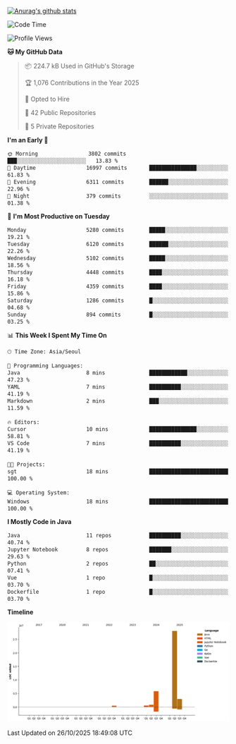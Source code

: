 [![Anurag's github stats](https://github-readme-stats.vercel.app/api?username=hajubal)](https://github.com/anuraghazra/github-readme-stats)

<!--START_SECTION:waka-->
![Code Time](http://img.shields.io/badge/Code%20Time-797%20hrs%2018%20mins-blue)

![Profile Views](http://img.shields.io/badge/Profile%20Views-0-blue)

**🐱 My GitHub Data** 

> 📦 224.7 kB Used in GitHub's Storage 
 > 
> 🏆 1,076 Contributions in the Year 2025
 > 
> 💼 Opted to Hire
 > 
> 📜 42 Public Repositories 
 > 
> 🔑 5 Private Repositories 
 > 
**I'm an Early 🐤** 

```text
🌞 Morning                3802 commits        ███░░░░░░░░░░░░░░░░░░░░░░   13.83 % 
🌆 Daytime                16997 commits       ███████████████░░░░░░░░░░   61.83 % 
🌃 Evening                6311 commits        ██████░░░░░░░░░░░░░░░░░░░   22.96 % 
🌙 Night                  379 commits         ░░░░░░░░░░░░░░░░░░░░░░░░░   01.38 % 
```
📅 **I'm Most Productive on Tuesday** 

```text
Monday                   5280 commits        █████░░░░░░░░░░░░░░░░░░░░   19.21 % 
Tuesday                  6120 commits        ██████░░░░░░░░░░░░░░░░░░░   22.26 % 
Wednesday                5102 commits        █████░░░░░░░░░░░░░░░░░░░░   18.56 % 
Thursday                 4448 commits        ████░░░░░░░░░░░░░░░░░░░░░   16.18 % 
Friday                   4359 commits        ████░░░░░░░░░░░░░░░░░░░░░   15.86 % 
Saturday                 1286 commits        █░░░░░░░░░░░░░░░░░░░░░░░░   04.68 % 
Sunday                   894 commits         █░░░░░░░░░░░░░░░░░░░░░░░░   03.25 % 
```


📊 **This Week I Spent My Time On** 

```text
🕑︎ Time Zone: Asia/Seoul

💬 Programming Languages: 
Java                     8 mins              ████████████░░░░░░░░░░░░░   47.23 % 
YAML                     7 mins              ██████████░░░░░░░░░░░░░░░   41.19 % 
Markdown                 2 mins              ███░░░░░░░░░░░░░░░░░░░░░░   11.59 % 

🔥 Editors: 
Cursor                   10 mins             ███████████████░░░░░░░░░░   58.81 % 
VS Code                  7 mins              ██████████░░░░░░░░░░░░░░░   41.19 % 

🐱‍💻 Projects: 
sgt                      18 mins             █████████████████████████   100.00 % 

💻 Operating System: 
Windows                  18 mins             █████████████████████████   100.00 % 
```

**I Mostly Code in Java** 

```text
Java                     11 repos            ██████████░░░░░░░░░░░░░░░   40.74 % 
Jupyter Notebook         8 repos             ███████░░░░░░░░░░░░░░░░░░   29.63 % 
Python                   2 repos             ██░░░░░░░░░░░░░░░░░░░░░░░   07.41 % 
Vue                      1 repo              █░░░░░░░░░░░░░░░░░░░░░░░░   03.70 % 
Dockerfile               1 repo              █░░░░░░░░░░░░░░░░░░░░░░░░   03.70 % 
```



**Timeline**

![Lines of Code chart](https://raw.githubusercontent.com/hajubal/hajubal/main/assets/bar_graph.png)


 Last Updated on 26/10/2025 18:49:08 UTC
<!--END_SECTION:waka-->